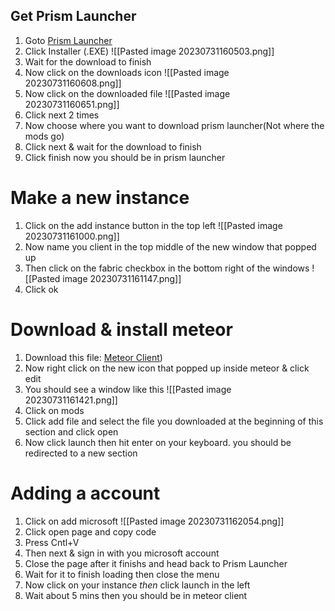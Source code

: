 
## Get Prism Launcher
1. Goto [Prism Launcher](https://prismlauncher.org/download/)
2. Click Installer (.EXE)
	![[Pasted image 20230731160503.png]]
3. Wait for the download to finish
4. Now click on the downloads icon
	 ![[Pasted image 20230731160608.png]]
5. Now click on the downloaded file
	![[Pasted image 20230731160651.png]]
6. Click next 2 times
7. Now choose where you want to download prism launcher(Not where the mods go)
8. Click next & wait for the download to finish
9. Click finish now you should be in prism launcher
# Make a new instance
1. Click on the add instance button in the top left
	![[Pasted image 20230731161000.png]]
2. Now name you client in the top middle of the new window that popped up
3. Then click on the fabric checkbox in the bottom right of the windows
	![[Pasted image 20230731161147.png]]
4. Click ok
# Download & install meteor
1. Download this file: [Meteor Client](https://1drv.ms/u/s!AmQkiWhOgamyjaUoYs7kjHMeJdvzJA?e=WvrUJW))
2. Now right click on the new icon that popped up inside meteor & click edit
3. You should see a window like this
	![[Pasted image 20230731161421.png]]
4. Click on mods
5. Click add file and select the file you downloaded at the beginning of this section and click open
6. Now click launch then hit enter on your keyboard. you should be redirected to a new section
# Adding a account
1. Click on add microsoft
	![[Pasted image 20230731162054.png]]
2. Click open page and copy code
3. Press Cntl+V
4. Then next & sign in with you microsoft account
5. Close the page after it finishs and head back to Prism Launcher
6. Wait for it to finish loading then close the menu
7. Now click on your instance *then* click launch in the left
8. Wait about 5 mins then you should be in meteor client
